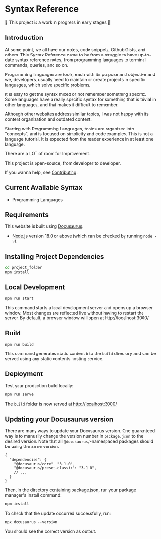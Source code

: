# Syntax Reference

:construction: This project is a work in progress in early stages :construction:

## Introduction

At some point, we all have our notes, code snippets, Github Gists, and others. This Syntax Reference came to be from a struggle to have up-to-date syntax reference notes, from programming languages to terminal commands, queries, and so on.

Programming languages are tools, each with its purpose and objective and we, developers, usually need to maintain or create projects in specific languages, which solve specific problems.

It is easy to get the syntax mixed or not remember something specific. Some languages have a really specific syntax for something that is trivial in other languages, and that makes it difficult to remember.

Although other websites address similar topics, I was not happy with its content organization and outdated content.

Starting with Programming Languages, topics are organized into "concepts", and is focused on simplicity and code examples. This is not a language tutorial. It is expected from the reader experience in at least one language.

There are a LOT of room for Improvement.

This project is open-source, from developer to developer.

If you wanna help, see [Contributing](CONTRIBUTING.md).

## Current Avaliable Syntax

- Programming Languages


## Requirements

This website is built using [Docusaurus](https://docusaurus.io/).

- [Node.js](https://nodejs.org/en) version 18.0 or above (which can be checked by running `node -v`).

## Installing Project Dependencies

```bash
cd project_folder
npm install
```

## Local Development

```
npm run start
```

This command starts a local development server and opens up a browser window. Most changes are reflected live without having to restart the server.
By default, a browser window will open at http://localhost:3000/

## Build

```
npm run build
```

This command generates static content into the `build` directory and can be served using any static contents hosting service.

## Deployment

Test your production build locally:

```bash
npm run serve
```

The `build` folder is now served at [http://localhost:3000/](http://localhost:3000/)

## Updating your Docusaurus version

There are many ways to update your Docusaurus version. One guaranteed way is to manually change the version number in `package.json` to the desired version. Note that all `@docusaurus/`-namespaced packages should be using the same version.

```
{
  "dependencies": {
    "@docusaurus/core": "3.1.0",
    "@docusaurus/preset-classic": "3.1.0",
    // ...
  }
}
```

Then, in the directory containing package.json, run your package manager's install command:

```bash
npm install
```

To check that the update occurred successfully, run:

```
npx docusaurus --version
```

You should see the correct version as output.
